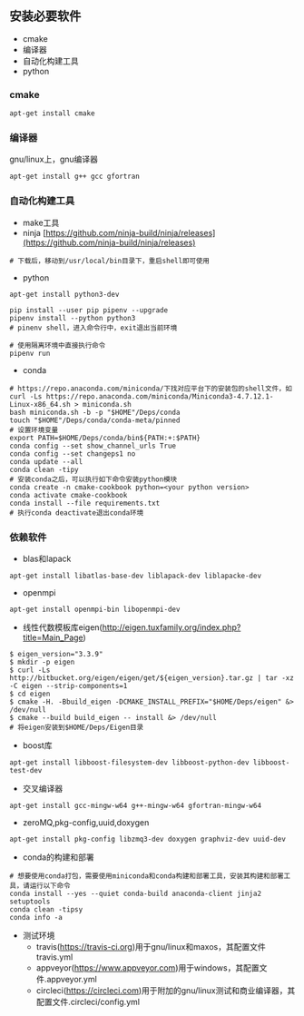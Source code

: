 ## 安装必要软件

- cmake
- 编译器
- 自动化构建工具
- python

### cmake
```shell script
apt-get install cmake
```

### 编译器
gnu/linux上，gnu编译器
```shell script
apt-get install g++ gcc gfortran
```

### 自动化构建工具

- make工具
- ninja [https://github.com/ninja-build/ninja/releases](https://github.com/ninja-build/ninja/releases)
```shell script
# 下载后，移动到/usr/local/bin目录下，重启shell即可使用
```
- python

```shell script
apt-get install python3-dev

pip install --user pip pipenv --upgrade
pipenv install --python python3
# pinenv shell，进入命令行中，exit退出当前环境

# 使用隔离环境中直接执行命令
pipenv run
```
- conda
```shell script
# https://repo.anaconda.com/miniconda/下找对应平台下的安装包的shell文件，如
curl -Ls https://repo.anaconda.com/miniconda/Miniconda3-4.7.12.1-Linux-x86_64.sh > miniconda.sh
bash miniconda.sh -b -p "$HOME"/Deps/conda
touch "$HOME"/Deps/conda/conda-meta/pinned
# 设置环境变量
export PATH=$HOME/Deps/conda/bin${PATH:+:$PATH}
conda config --set show_channel_urls True
conda config --set changeps1 no
conda update --all
conda clean -tipy
# 安装conda之后，可以执行如下命令安装python模块
conda create -n cmake-cookbook python=<your python version>
conda activate cmake-cookbook
conda install --file requirements.txt
# 执行conda deactivate退出conda环境
```

### 依赖软件

- blas和lapack
```shell script
apt-get install libatlas-base-dev liblapack-dev liblapacke-dev
```

- openmpi
```shell script
apt-get install openmpi-bin libopenmpi-dev
```

- 线性代数模板库eigen(http://eigen.tuxfamily.org/index.php?title=Main_Page)
```shell script
$ eigen_version="3.3.9"
$ mkdir -p eigen
$ curl -Ls http://bitbucket.org/eigen/eigen/get/${eigen_version}.tar.gz | tar -xz -C eigen --strip-components=1
$ cd eigen
$ cmake -H. -Bbuild_eigen -DCMAKE_INSTALL_PREFIX="$HOME/Deps/eigen" &> /dev/null
$ cmake --build build_eigen -- install &> /dev/null
# 将eigen安装到$HOME/Deps/Eigen目录
```

- boost库
```shell script
apt-get install libboost-filesystem-dev libboost-python-dev libboost-test-dev
```

- 交叉编译器
```shell script
apt-get install gcc-mingw-w64 g++-mingw-w64 gfortran-mingw-w64
```

- zeroMQ,pkg-config,uuid,doxygen
```shell script
apt-get install pkg-config libzmq3-dev doxygen graphviz-dev uuid-dev
```

- conda的构建和部署
```shell script
# 想要使用conda打包，需要使用miniconda和conda构建和部署工具，安装其构建和部署工具，请运行以下命令
conda install --yes --quiet conda-build anaconda-client jinja2 setuptools
conda clean -tipsy
conda info -a
```

- 测试环境
    - travis(https://travis-ci.org)用于gnu/linux和maxos，其配置文件travis.yml
    - appveyor(https://www.appveyor.com)用于windows，其配置文件.appveyor.yml
    - circleci(https://circleci.com)用于附加的gnu/linux测试和商业编译器，其配置文件.circleci/config.yml
    
